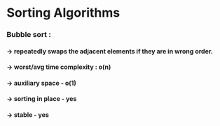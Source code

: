 # Sorting Algorithms
### Bubble sort :
#### -> repeatedly swaps the adjacent elements if they are in wrong order.
#### -> worst/avg time complexity : o(n)
#### -> auxiliary space - o(1)
#### -> sorting in place - yes
#### -> stable - yes

